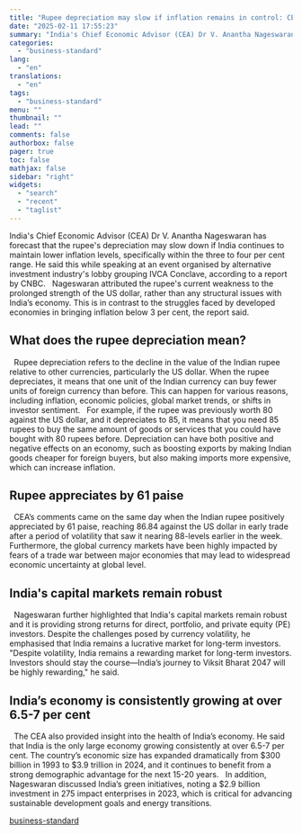 ```yaml
---
title: "Rupee depreciation may slow if inflation remains in control: CEA Nageswaran"
date: "2025-02-11 17:55:23"
summary: "India's Chief Economic Advisor (CEA) Dr V. Anantha Nageswaran has forecast that the rupee's depreciation may slow down if India continues to maintain lower inflation levels, specifically within the three to four per cent range. He said this while speaking at an event organised by alternative investment industry's lobby grouping..."
categories:
  - "business-standard"
lang:
  - "en"
translations:
  - "en"
tags:
  - "business-standard"
menu: ""
thumbnail: ""
lead: ""
comments: false
authorbox: false
pager: true
toc: false
mathjax: false
sidebar: "right"
widgets:
  - "search"
  - "recent"
  - "taglist"
---
```


India's Chief Economic Advisor (CEA) Dr V. Anantha Nageswaran has forecast that the rupee's depreciation may slow down if India continues to maintain lower inflation levels, specifically within the three to four per cent range. He said this while speaking at an event organised by alternative investment industry's lobby grouping IVCA Conclave, according to a report by CNBC.
 
Nageswaran attributed the rupee's current weakness to the prolonged strength of the US dollar, rather than any structural issues with India’s economy. This is in contrast to the struggles faced by developed economies in bringing inflation below 3 per cent, the report said. 
 

What does the rupee depreciation mean?
--------------------------------------

 
Rupee depreciation refers to the decline in the value of the Indian rupee relative to other currencies, particularly the US dollar. When the rupee depreciates, it means that one unit of the Indian currency can buy fewer units of foreign currency than before. This can happen for various reasons, including inflation, economic policies, global market trends, or shifts in investor sentiment.
 
For example, if the rupee was previously worth 80 against the US dollar, and it depreciates to 85, it means that you need 85 rupees to buy the same amount of goods or services that you could have bought with 80 rupees before. Depreciation can have both positive and negative effects on an economy, such as boosting exports by making Indian goods cheaper for foreign buyers, but also making imports more expensive, which can increase inflation.
 

Rupee appreciates by 61 paise
-----------------------------

 
CEA’s comments came on the same day when the Indian rupee positively appreciated by 61 paise, reaching 86.84 against the US dollar in early trade after a period of volatility that saw it nearing 88-levels earlier in the week.
 
Furthermore, the global currency markets have been highly impacted by fears of a trade war between major economies that may lead to widespread economic uncertainty at global level.
 

India's capital markets remain robust
-------------------------------------

 
Nageswaran further highlighted that India's capital markets remain robust and it is providing strong returns for direct, portfolio, and private equity (PE) investors. Despite the challenges posed by currency volatility, he emphasised that India remains a lucrative market for long-term investors.
 
"Despite volatility, India remains a rewarding market for long-term investors. Investors should stay the course—India’s journey to Viksit Bharat 2047 will be highly rewarding," he said.
 

India’s economy is consistently growing at over 6.5-7 per cent
--------------------------------------------------------------

 
The CEA also provided insight into the health of India’s economy. He said that India is the only large economy growing consistently at over 6.5-7 per cent. The country’s economic size has expanded dramatically from $300 billion in 1993 to $3.9 trillion in 2024, and it continues to benefit from a strong demographic advantage for the next 15-20 years.
 
In addition, Nageswaran discussed India’s green initiatives, noting a $2.9 billion investment in 275 impact enterprises in 2023, which is critical for advancing sustainable development goals and energy transitions.

[business-standard](https://www.business-standard.com/economy/news/rupee-depreciation-may-slow-if-inflation-remains-in-control-cea-nageswaran-125021101137_1.html)
